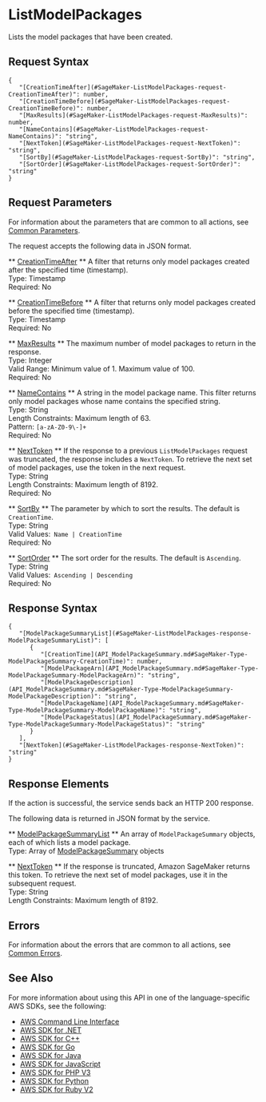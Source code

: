 # ListModelPackages<a name="API_ListModelPackages"></a>

Lists the model packages that have been created\.

## Request Syntax<a name="API_ListModelPackages_RequestSyntax"></a>

```
{
   "[CreationTimeAfter](#SageMaker-ListModelPackages-request-CreationTimeAfter)": number,
   "[CreationTimeBefore](#SageMaker-ListModelPackages-request-CreationTimeBefore)": number,
   "[MaxResults](#SageMaker-ListModelPackages-request-MaxResults)": number,
   "[NameContains](#SageMaker-ListModelPackages-request-NameContains)": "string",
   "[NextToken](#SageMaker-ListModelPackages-request-NextToken)": "string",
   "[SortBy](#SageMaker-ListModelPackages-request-SortBy)": "string",
   "[SortOrder](#SageMaker-ListModelPackages-request-SortOrder)": "string"
}
```

## Request Parameters<a name="API_ListModelPackages_RequestParameters"></a>

For information about the parameters that are common to all actions, see [Common Parameters](CommonParameters.md)\.

The request accepts the following data in JSON format\.

 ** [CreationTimeAfter](#API_ListModelPackages_RequestSyntax) **   <a name="SageMaker-ListModelPackages-request-CreationTimeAfter"></a>
A filter that returns only model packages created after the specified time \(timestamp\)\.  
Type: Timestamp  
Required: No

 ** [CreationTimeBefore](#API_ListModelPackages_RequestSyntax) **   <a name="SageMaker-ListModelPackages-request-CreationTimeBefore"></a>
A filter that returns only model packages created before the specified time \(timestamp\)\.  
Type: Timestamp  
Required: No

 ** [MaxResults](#API_ListModelPackages_RequestSyntax) **   <a name="SageMaker-ListModelPackages-request-MaxResults"></a>
The maximum number of model packages to return in the response\.  
Type: Integer  
Valid Range: Minimum value of 1\. Maximum value of 100\.  
Required: No

 ** [NameContains](#API_ListModelPackages_RequestSyntax) **   <a name="SageMaker-ListModelPackages-request-NameContains"></a>
A string in the model package name\. This filter returns only model packages whose name contains the specified string\.  
Type: String  
Length Constraints: Maximum length of 63\.  
Pattern: `[a-zA-Z0-9\-]+`   
Required: No

 ** [NextToken](#API_ListModelPackages_RequestSyntax) **   <a name="SageMaker-ListModelPackages-request-NextToken"></a>
If the response to a previous `ListModelPackages` request was truncated, the response includes a `NextToken`\. To retrieve the next set of model packages, use the token in the next request\.  
Type: String  
Length Constraints: Maximum length of 8192\.  
Required: No

 ** [SortBy](#API_ListModelPackages_RequestSyntax) **   <a name="SageMaker-ListModelPackages-request-SortBy"></a>
The parameter by which to sort the results\. The default is `CreationTime`\.  
Type: String  
Valid Values:` Name | CreationTime`   
Required: No

 ** [SortOrder](#API_ListModelPackages_RequestSyntax) **   <a name="SageMaker-ListModelPackages-request-SortOrder"></a>
The sort order for the results\. The default is `Ascending`\.  
Type: String  
Valid Values:` Ascending | Descending`   
Required: No

## Response Syntax<a name="API_ListModelPackages_ResponseSyntax"></a>

```
{
   "[ModelPackageSummaryList](#SageMaker-ListModelPackages-response-ModelPackageSummaryList)": [ 
      { 
         "[CreationTime](API_ModelPackageSummary.md#SageMaker-Type-ModelPackageSummary-CreationTime)": number,
         "[ModelPackageArn](API_ModelPackageSummary.md#SageMaker-Type-ModelPackageSummary-ModelPackageArn)": "string",
         "[ModelPackageDescription](API_ModelPackageSummary.md#SageMaker-Type-ModelPackageSummary-ModelPackageDescription)": "string",
         "[ModelPackageName](API_ModelPackageSummary.md#SageMaker-Type-ModelPackageSummary-ModelPackageName)": "string",
         "[ModelPackageStatus](API_ModelPackageSummary.md#SageMaker-Type-ModelPackageSummary-ModelPackageStatus)": "string"
      }
   ],
   "[NextToken](#SageMaker-ListModelPackages-response-NextToken)": "string"
}
```

## Response Elements<a name="API_ListModelPackages_ResponseElements"></a>

If the action is successful, the service sends back an HTTP 200 response\.

The following data is returned in JSON format by the service\.

 ** [ModelPackageSummaryList](#API_ListModelPackages_ResponseSyntax) **   <a name="SageMaker-ListModelPackages-response-ModelPackageSummaryList"></a>
An array of `ModelPackageSummary` objects, each of which lists a model package\.  
Type: Array of [ModelPackageSummary](API_ModelPackageSummary.md) objects

 ** [NextToken](#API_ListModelPackages_ResponseSyntax) **   <a name="SageMaker-ListModelPackages-response-NextToken"></a>
If the response is truncated, Amazon SageMaker returns this token\. To retrieve the next set of model packages, use it in the subsequent request\.  
Type: String  
Length Constraints: Maximum length of 8192\.

## Errors<a name="API_ListModelPackages_Errors"></a>

For information about the errors that are common to all actions, see [Common Errors](CommonErrors.md)\.

## See Also<a name="API_ListModelPackages_SeeAlso"></a>

For more information about using this API in one of the language\-specific AWS SDKs, see the following:
+  [AWS Command Line Interface](https://docs.aws.amazon.com/goto/aws-cli/sagemaker-2017-07-24/ListModelPackages) 
+  [AWS SDK for \.NET](https://docs.aws.amazon.com/goto/DotNetSDKV3/sagemaker-2017-07-24/ListModelPackages) 
+  [AWS SDK for C\+\+](https://docs.aws.amazon.com/goto/SdkForCpp/sagemaker-2017-07-24/ListModelPackages) 
+  [AWS SDK for Go](https://docs.aws.amazon.com/goto/SdkForGoV1/sagemaker-2017-07-24/ListModelPackages) 
+  [AWS SDK for Java](https://docs.aws.amazon.com/goto/SdkForJava/sagemaker-2017-07-24/ListModelPackages) 
+  [AWS SDK for JavaScript](https://docs.aws.amazon.com/goto/AWSJavaScriptSDK/sagemaker-2017-07-24/ListModelPackages) 
+  [AWS SDK for PHP V3](https://docs.aws.amazon.com/goto/SdkForPHPV3/sagemaker-2017-07-24/ListModelPackages) 
+  [AWS SDK for Python](https://docs.aws.amazon.com/goto/boto3/sagemaker-2017-07-24/ListModelPackages) 
+  [AWS SDK for Ruby V2](https://docs.aws.amazon.com/goto/SdkForRubyV2/sagemaker-2017-07-24/ListModelPackages) 